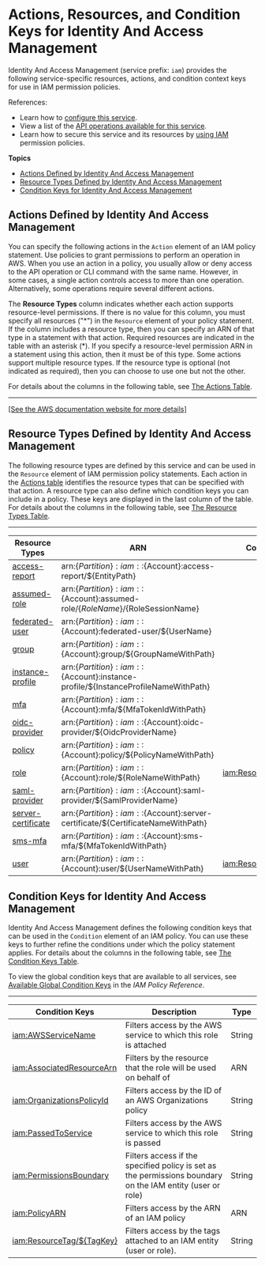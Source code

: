 # Actions, Resources, and Condition Keys for Identity And Access Management<a name="list_identityandaccessmanagement"></a>

Identity And Access Management \(service prefix: `iam`\) provides the following service\-specific resources, actions, and condition context keys for use in IAM permission policies\.

References:
+ Learn how to [configure this service](https://docs.aws.amazon.com/IAM/latest/UserGuide/introduction.html)\.
+ View a list of the [API operations available for this service](https://docs.aws.amazon.com/IAM/latest/APIReference/)\.
+ Learn how to secure this service and its resources by [using IAM](https://docs.aws.amazon.com/IAM/latest/UserGuide/access_policies.html) permission policies\.

**Topics**
+ [Actions Defined by Identity And Access Management](#identityandaccessmanagement-actions-as-permissions)
+ [Resource Types Defined by Identity And Access Management](#identityandaccessmanagement-resources-for-iam-policies)
+ [Condition Keys for Identity And Access Management](#identityandaccessmanagement-policy-keys)

## Actions Defined by Identity And Access Management<a name="identityandaccessmanagement-actions-as-permissions"></a>

You can specify the following actions in the `Action` element of an IAM policy statement\. Use policies to grant permissions to perform an operation in AWS\. When you use an action in a policy, you usually allow or deny access to the API operation or CLI command with the same name\. However, in some cases, a single action controls access to more than one operation\. Alternatively, some operations require several different actions\.

The **Resource Types** column indicates whether each action supports resource\-level permissions\. If there is no value for this column, you must specify all resources \("\*"\) in the `Resource` element of your policy statement\. If the column includes a resource type, then you can specify an ARN of that type in a statement with that action\. Required resources are indicated in the table with an asterisk \(\*\)\. If you specify a resource\-level permission ARN in a statement using this action, then it must be of this type\. Some actions support multiple resource types\. If the resource type is optional \(not indicated as required\), then you can choose to use one but not the other\.

For details about the columns in the following table, see [The Actions Table](reference_policies_actions-resources-contextkeys.md#actions_table)\.


****  
[\[See the AWS documentation website for more details\]](http://docs.aws.amazon.com/IAM/latest/UserGuide/list_identityandaccessmanagement.html)

## Resource Types Defined by Identity And Access Management<a name="identityandaccessmanagement-resources-for-iam-policies"></a>

The following resource types are defined by this service and can be used in the `Resource` element of IAM permission policy statements\. Each action in the [Actions table](#identityandaccessmanagement-actions-as-permissions) identifies the resource types that can be specified with that action\. A resource type can also define which condition keys you can include in a policy\. These keys are displayed in the last column of the table\. For details about the columns in the following table, see [The Resource Types Table](reference_policies_actions-resources-contextkeys.md#resources_table)\.


****  

| Resource Types | ARN | Condition Keys | 
| --- | --- | --- | 
|   [ access\-report ](https://docs.aws.amazon.com/IAM/latest/UserGuide/access_policies_access-advisor-view-data-orgs.html)  |  arn:$\{Partition\}:iam::$\{Account\}:access\-report/$\{EntityPath\}  |  | 
|   [ assumed\-role ](https://docs.aws.amazon.com/IAM/latest/UserGuide/id_credentials_temp_use-resources.html)  |  arn:$\{Partition\}:iam::$\{Account\}:assumed\-role/$\{RoleName\}/$\{RoleSessionName\}  |  | 
|   [ federated\-user ](https://docs.aws.amazon.com/IAM/latest/UserGuide/id_roles_providers_saml.html)  |  arn:$\{Partition\}:iam::$\{Account\}:federated\-user/$\{UserName\}  |  | 
|   [ group ](https://docs.aws.amazon.com/IAM/latest/UserGuide/id_groups.html)  |  arn:$\{Partition\}:iam::$\{Account\}:group/$\{GroupNameWithPath\}  |  | 
|   [ instance\-profile ](https://docs.aws.amazon.com/IAM/latest/UserGuide/id_roles_use_switch-role-ec2_instance-profiles.html)  |  arn:$\{Partition\}:iam::$\{Account\}:instance\-profile/$\{InstanceProfileNameWithPath\}  |  | 
|   [ mfa ](https://docs.aws.amazon.com/IAM/latest/UserGuide/id_credentials_mfa.html)  |  arn:$\{Partition\}:iam::$\{Account\}:mfa/$\{MfaTokenIdWithPath\}  |  | 
|   [ oidc\-provider ](https://docs.aws.amazon.com/IAM/latest/UserGuide/id_roles_providers_create_oidc.html)  |  arn:$\{Partition\}:iam::$\{Account\}:oidc\-provider/$\{OidcProviderName\}  |  | 
|   [ policy ](https://docs.aws.amazon.com/IAM/latest/UserGuide/access_policies_managed-vs-inline.html)  |  arn:$\{Partition\}:iam::$\{Account\}:policy/$\{PolicyNameWithPath\}  |  | 
|   [ role ](https://docs.aws.amazon.com/IAM/latest/UserGuide/id_roles.html)  |  arn:$\{Partition\}:iam::$\{Account\}:role/$\{RoleNameWithPath\}  |   [ iam:ResourceTag/$\{TagKey\} ](#identityandaccessmanagement-iam_ResourceTag___TagKey_)   | 
|   [ saml\-provider ](https://docs.aws.amazon.com/IAM/latest/UserGuide/id_roles_providers_saml.html)  |  arn:$\{Partition\}:iam::$\{Account\}:saml\-provider/$\{SamlProviderName\}  |  | 
|   [ server\-certificate ](https://docs.aws.amazon.com/IAM/latest/UserGuide/id_credentials_server-certs.html)  |  arn:$\{Partition\}:iam::$\{Account\}:server\-certificate/$\{CertificateNameWithPath\}  |  | 
|   [ sms\-mfa ](https://docs.aws.amazon.com/IAM/latest/UserGuide/id_credentials_mfa_enable_sms.html)  |  arn:$\{Partition\}:iam::$\{Account\}:sms\-mfa/$\{MfaTokenIdWithPath\}  |  | 
|   [ user ](https://docs.aws.amazon.com/IAM/latest/UserGuide/id_users.html)  |  arn:$\{Partition\}:iam::$\{Account\}:user/$\{UserNameWithPath\}  |   [ iam:ResourceTag/$\{TagKey\} ](#identityandaccessmanagement-iam_ResourceTag___TagKey_)   | 

## Condition Keys for Identity And Access Management<a name="identityandaccessmanagement-policy-keys"></a>

Identity And Access Management defines the following condition keys that can be used in the `Condition` element of an IAM policy\. You can use these keys to further refine the conditions under which the policy statement applies\. For details about the columns in the following table, see [The Condition Keys Table](reference_policies_actions-resources-contextkeys.md#context_keys_table)\.

To view the global condition keys that are available to all services, see [Available Global Condition Keys](reference_policies_condition-keys.html#AvailableKeys) in the *IAM Policy Reference*\.


****  

| Condition Keys | Description | Type | 
| --- | --- | --- | 
|   [ iam:AWSServiceName ](https://docs.aws.amazon.com/IAM/latest/UserGuide/reference_policies_iam-condition-keys.html#ck_AWSServiceName)  | Filters access by the AWS service to which this role is attached | String | 
|   [ iam:AssociatedResourceArn ](https://docs.aws.amazon.com/IAM/latest/UserGuide/reference_policies_iam-condition-keys.html#ck_AssociatedResourceArn)  | Filters by the resource that the role will be used on behalf of | ARN | 
|   [ iam:OrganizationsPolicyId ](https://docs.aws.amazon.com/IAM/latest/UserGuide/reference_policies_iam-condition-keys.html#ck_OrganizationsPolicyId)  | Filters access by the ID of an AWS Organizations policy | String | 
|   [ iam:PassedToService ](https://docs.aws.amazon.com/IAM/latest/UserGuide/reference_policies_iam-condition-keys.html#ck_PassedToService)  | Filters access by the AWS service to which this role is passed | String | 
|   [ iam:PermissionsBoundary ](https://docs.aws.amazon.com/IAM/latest/UserGuide/reference_policies_iam-condition-keys.html#ck_PermissionsBoundary)  | Filters access if the specified policy is set as the permissions boundary on the IAM entity \(user or role\) | String | 
|   [ iam:PolicyARN ](https://docs.aws.amazon.com/IAM/latest/UserGuide/reference_policies_iam-condition-keys.html#ck_PolicyARN)  | Filters access by the ARN of an IAM policy | ARN | 
|   [ iam:ResourceTag/$\{TagKey\} ](https://docs.aws.amazon.com/IAM/latest/UserGuide/reference_policies_iam-condition-keys.html#ck_ResourceTag)  | Filters access by the tags attached to an IAM entity \(user or role\)\. | String | 